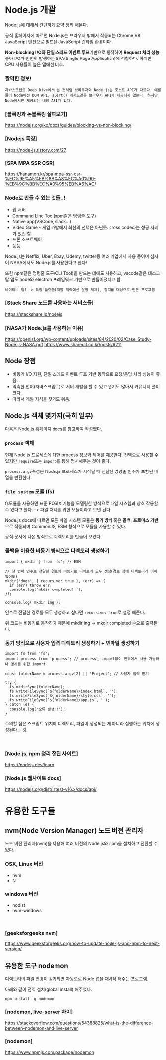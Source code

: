 # Node.js 개괄

Node.js에 대해서 간단하게 요약 정리 해본다.

공식 홈페이지에 따르면 Node.js는 브라우저 밖에서 작동되는 Chrome V8 JavaScript 엔진으로 빌드된 JavaScript 런타임 환경이다.  

**Non-blocking I/O와 단일 스레드 이벤트 루프**기반으로 동작하여 **Request 처리 성능**좋아 I/O가 빈번히 발생하는 SPA(Single Page Application)에 적합하다. 하지만 CPU 사용률이 높은 앱에선 비추.

### 짤막한 정보!
```
자바스크립트 Deep Dive에서 본 것처럼 브라우저와 Node.js는 호스트 API가 다르다. 예를들어 Node에선 DOM API, alert() 메서드같은 브라우저 API가 제공되지 않는다. 하지만 Node에서만 제공되는 내장 API가 있다.
```
### [블록킹과 논블록킹 살펴보기]
https://nodejs.org/ko/docs/guides/blocking-vs-non-blocking/

### [Nodejs 특징]
https://node-js.tistory.com/27

### [SPA MPA SSR CSR]
https://hanamon.kr/spa-mpa-ssr-csr-%EC%9E%A5%EB%8B%A8%EC%A0%90-%EB%9C%BB%EC%A0%95%EB%A6%AC/

### Node로 만들 수 있는 것들..!

+ 웹 서버
+ Command Line Tool(npm같은 명령줄 도구)
+ Native app(VSCode, slack...)
+ Video Game - 게임 개발에서 최선의 선택은 아닌듯. cross code라는 성공 사례가 있긴 함
+ 드론 소프트웨어 
+ 등등


Node.js는 Netflix, Uber, Ebay, Udemy, twitter등 여러 기업에서 사용 중이며 심지어 NASA에서도 Node.js를 사용한다고 한다!

또한 npm같은 명령줄 도구(CLI Tool)을 만드는 데에도 사용하고, vscode같은 데스크탑 앱도 node와 electron 프레임워크 기반으로 만들어졌다고 함.

```
네이티브 앱? -> 특정 플랫폼(개발 맥락에선 운영 체제), 장치를 대상으로 만든 프로그램
```

### [Stack Share 노드를 사용하는 서비스들]
https://stackshare.io/nodejs

### [NASA가 Node.js를 사용하는 이유]
https://openjsf.org/wp-content/uploads/sites/84/2020/02/Case_Study-Node.js-NASA.pdf
https://www.sharedit.co.kr/posts/6211

## Node 장점

- 비동기 I/O 지원, 단일 스레드 이벤트 루프 기반 동작으로 요청/응답 처리 성능이 좋음.
- 익숙한 언어(자바스크립트)로 서버 개발을 할 수 있고 인기도 많아서 커뮤니티 풀이 크다.
- 따라서 개발 지식을 찾기도 쉬움.


## Node.js 객체 몇가지(극히 일부)

다음은 Node.js 홈페이지 docs를 참고하여 작성했다.

### `process` 객체

현재 Node.js 프로세스에 대한 process 정보와 제어를 제공한다. 전역으로 사용할 수 있지만 `require`또는 `import`를 통해 명시해주는 것이 좋다.

`process.argv`속성은 Node.js 프로세스가 시작될 때 전달된 명령줄 인수가 포함된 배열을 반환한다.

### `file system` 모듈 (fs)

fs모듈을 사용하면 표준 POSIX 기능을 모델링한 방식으로 파일 시스템과 상호 작용할 수 있다고 한다. -> 파일 처리를 위한 모듈이라고 보면 된다.

Node.js docs에 따르면 모든 파일 시스템 모듈은 **동기 방식** 혹은 **콜백**, **프로미스 기반**으로 작동되며 CommonJS, ESM 형식으로 모듈을 사용할 수 있다.

공식 문서에 나온 방식으로 디렉토리를 만들어 보았다.

### 콜백을 이용한 비동기 방식으로 디렉토리 생성하기
``` 
import { mkdir } from 'fs'; // ESM

// 첫 번째 인수로 전달한 경로에 비동기로 디렉토리 모두 생성(경로 상에 디렉토리가 이미 있어도)
mkdir('dogs', { recursive: true }, (err) => {
  if (err) throw err;
  console.log('mkdir completed!!');
});

console.log('mkdir ing');
```
인수로 전달한 경로를 모두 생성하고 싶다면 `recursive: true`로 설정 해준다. 

위 코드는 비동기로 동작하기 때문에 mkdir ing -> mkdir completed 순으로 출력된다.

### 동기 방식으로 사용자 입력 디렉토리 생성하기 + 빈파일 생성하기
```
import fs from 'fs';
import process from 'process'; // process는 import없이 전역에서 사용 가능하나 명시를 위한 import

const folderName = process.argv[2] || 'Project'; // 사용자 입력 받기

try {
  fs.mkdirSync(folderName);
  fs.writeFileSync(`${folderName}/index.html`, '');
  fs.writeFileSync(`${folderName}/style.css`, '');
  fs.writeFileSync(`${folderName}/app.js`, '');
} catch (e) {
  console.log('오류 발생!!');
}
```

주의할 점은 스크립트 위치에 디렉토리, 파일이 생성되는 게 아니라 실행하는 위치에 생성된다는 것.

<br>

### [Node.js, npm 정리 잘된 사이트]
https://nodejs.dev/learn

### [Node.js 웹사이트 docs]<br>
https://nodejs.org/dist/latest-v16.x/docs/api/



# 유용한 도구들

## nvm(Node Version Manager) 노드 버전 관리자

노드 버전 관리자(nvm)을 이용해 여러 버전의 Node.js와 npm을 설치하고 전환할 수 있다.

### OSX, Linux 버전
+ nvm
+ N
  
### windows 버전
+ nodist
+ nvm-windows

<BR>

### [geeksforgeeks nvm]
https://www.geeksforgeeks.org/how-to-update-node-js-and-npm-to-next-version/


## 유용한 도구 nodemon

디렉토리의 파일 변경이 감지되면 자동으로 Node 앱을 재시작 해주는 프로그램.

아래와 같이 전역 설치(global install) 해주었다.
```
npm install -g nodemon
```

### [nodemon, live-server 차이]
https://stackoverflow.com/questions/54388825/what-is-the-difference-between-nodemon-and-live-server

### [nodemon] <br>

https://www.npmjs.com/package/nodemon